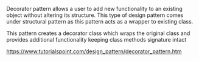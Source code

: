 Decorator pattern allows a user to add new functionality to an existing object without altering its structure. 
This type of design pattern comes under structural pattern as this pattern acts as a wrapper to existing class.

This pattern creates a decorator class which wraps the original class and provides additional functionality keeping class methods signature intact




https://www.tutorialspoint.com/design_pattern/decorator_pattern.htm
